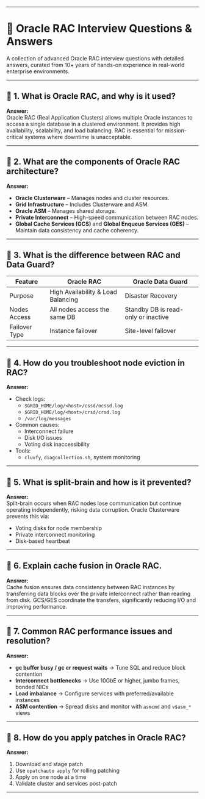 
---

# 🧠 Oracle RAC Interview Questions & Answers

A collection of advanced Oracle RAC interview questions with detailed answers, curated from 10+ years of hands-on experience in real-world enterprise environments.

---

## 📌 1. What is Oracle RAC, and why is it used?

**Answer:**  
Oracle RAC (Real Application Clusters) allows multiple Oracle instances to access a single database in a clustered environment. It provides high availability, scalability, and load balancing. RAC is essential for mission-critical systems where downtime is unacceptable.

---

## 📌 2. What are the components of Oracle RAC architecture?

**Answer:**

- **Oracle Clusterware** – Manages nodes and cluster resources.
- **Grid Infrastructure** – Includes Clusterware and ASM.
- **Oracle ASM** – Manages shared storage.
- **Private Interconnect** – High-speed communication between RAC nodes.
- **Global Cache Services (GCS)** and **Global Enqueue Services (GES)** – Maintain data consistency and cache coherency.

---

## 📌 3. What is the difference between RAC and Data Guard?

| Feature       | Oracle RAC                         | Oracle Data Guard                |
|---------------|-------------------------------------|----------------------------------|
| Purpose       | High Availability & Load Balancing | Disaster Recovery                |
| Nodes Access  | All nodes access the same DB       | Standby DB is read-only or inactive |
| Failover Type | Instance failover                  | Site-level failover              |

---

## 📌 4. How do you troubleshoot node eviction in RAC?

**Answer:**

- Check logs:
  - `$GRID_HOME/log/<host>/cssd/ocssd.log`
  - `$GRID_HOME/log/<host>/crsd/crsd.log`
  - `/var/log/messages`
- Common causes:
  - Interconnect failure
  - Disk I/O issues
  - Voting disk inaccessibility
- Tools:
  - `cluvfy`, `diagcollection.sh`, system monitoring

---

## 📌 5. What is split-brain and how is it prevented?

**Answer:**  
Split-brain occurs when RAC nodes lose communication but continue operating independently, risking data corruption. Oracle Clusterware prevents this via:

- Voting disks for node membership
- Private interconnect monitoring
- Disk-based heartbeat

---

## 📌 6. Explain cache fusion in Oracle RAC.

**Answer:**  
Cache fusion ensures data consistency between RAC instances by transferring data blocks over the private interconnect rather than reading from disk. GCS/GES coordinate the transfers, significantly reducing I/O and improving performance.

---

## 📌 7. Common RAC performance issues and resolution?

**Answer:**

- **gc buffer busy / gc cr request waits** → Tune SQL and reduce block contention
- **Interconnect bottlenecks** → Use 10GbE or higher, jumbo frames, bonded NICs
- **Load imbalance** → Configure services with preferred/available instances
- **ASM contention** → Spread disks and monitor with `asmcmd` and `v$asm_*` views

---

## 📌 8. How do you apply patches in Oracle RAC?

**Answer:**

1. Download and stage patch
2. Use `opatchauto apply` for rolling patching
3. Apply on one node at a time
4. Validate cluster and services post-patch

---

